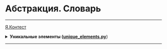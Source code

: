 # Абстракция. Словарь

---
[Я.Контест](https://contest.yandex.ru/contest/28964/problems/C/)

<details>
<summary>
<b>Уникальные элементы (<a href="unique_elements.py">unique_elements.py</a></b>)
</summary>

#### Условие

Дан список. Выведите те его элементы, которые встречаются в списке только один раз.
Элементы нужно выводить в том порядке, в котором они встречаются в списке. 

#### Формат ввода

Вводится список чисел. Все числа списка находятся на одной строке. 

#### Формат вывода

Выведите ответ на задачу. 

#### Пример

<table>
  <tbody>
  <tr>
    <td><b>Ввод</b></td>
    <td><b>Вывод</b></td>
  </tr>
  <tr>
    <td valign="top">1 2 2 3 3 3</td>
    <td valign="top">1</td>
  </tr>
  </tbody>
</table>
<table>
  <tbody>
  <tr>
    <td><b>Ввод</b></td>
    <td><b>Вывод</b></td>
  </tr>
  <tr>
    <td valign="top">4 3 5 2 5 1 3 5</td>
    <td valign="top">4 2 1</td>
  </tr>
  </tbody>
</table>
</details>

---

